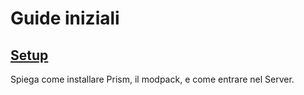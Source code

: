 # **Guide iniziali**

## [Setup](setup.md)

Spiega come installare Prism, il modpack, e come entrare nel Server.
